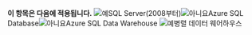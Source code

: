 <Token>**이 항목은 다음에 적용됩니다.** ![예](media/yes.png)SQL Server(2008부터)![아니요](media/no.png)Azure SQL Database![아니요](media/no.png)Azure SQL Data Warehouse ![예](media/yes.png)병렬 데이터 웨어하우스 </Token>


